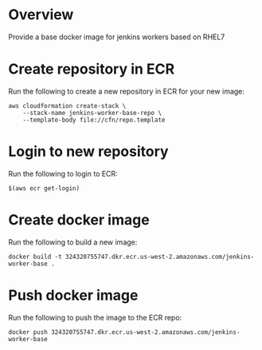 # Overview
Provide a base docker image for jenkins workers based on RHEL7

# Create repository in ECR
Run the following to create a new repository in ECR for your new image:

```
aws cloudformation create-stack \
    --stack-name jenkins-worker-base-repo \
    --template-body file://cfn/repo.template
```

# Login to new repository
Run the following to login to ECR:

```
$(aws ecr get-login)
```

# Create docker image
Run the following to build a new image:

```
docker build -t 324320755747.dkr.ecr.us-west-2.amazonaws.com/jenkins-worker-base .
```

# Push docker image
Run the following to push the image to the ECR repo:

```
docker push 324320755747.dkr.ecr.us-west-2.amazonaws.com/jenkins-worker-base
```
